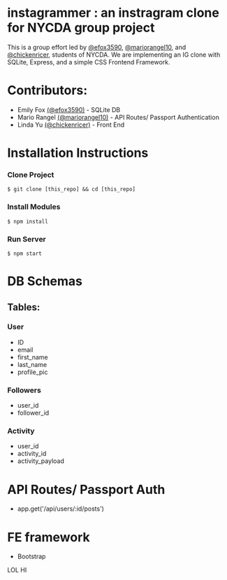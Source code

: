 # instagrammer : an instragram clone for NYCDA group project
This is a group effort led by [@efox3590](https://github.com/efox3590), [@mariorangel10](https://github.com/mariorangel10), and [@chickenricer](https://github.com/chickenricer), students of NYCDA. We are implementing an IG clone with SQLite, Express, and a simple CSS Frontend Framework.

# Contributors:
+ Emily Fox [(@efox3590)](https://github.com/efox3590) - SQLite DB
+ Mario Rangel [(@mariorangel10)](https://github.com/mariorangel10) - API Routes/ Passport Authentication
+ Linda Yu [(@chickenricer)](https://github.com/chickenricer) - Front End

# Installation Instructions
### Clone Project
```
$ git clone [this_repo] && cd [this_repo]
```

### Install Modules
```
$ npm install 
```
### Run Server
```
$ npm start
```

# DB Schemas
## Tables:
### User
* ID
* email
* first_name
* last_name
* profile_pic

### Followers
* user_id
* follower_id

### Activity 
* user_id
* activity_id
* activity_payload
  
# API Routes/ Passport Auth
* app.get('/api/users/:id/posts')

# FE framework
* Bootstrap

LOL HI
